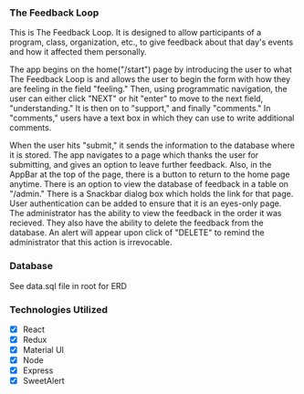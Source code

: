 ### The Feedback Loop

This is The Feedback Loop. It is designed to allow participants of a program, class, organization, etc., to give feedback about that day's events and how it affected them personally.

The app begins on the home("/start") page by introducing the user to what The Feedback Loop is and allows the user to begin the form with how they are feeling in the field "feeling." Then, using programmatic navigation, the user can either click "NEXT" or hit "enter" to move to the next field, "understanding." It is then on to "support," and finally "comments." In "comments," users have a text box in which they can use to write additional comments. 

When the user hits "submit," it sends the information to the database where it is stored. The app navigates to a page which thanks the user for submitting, and gives an option to leave further feedback. Also, in the AppBar at the top of the page, there is a button to return to the home page anytime. There is an option to view the database of feedback in a table on "/admin." There is a Snackbar dialog box which holds the link for that page. User authentication can be added to ensure that it is an eyes-only page. The administrator has the ability to view the feedback in the order it was recieved. They also have the ability to delete the feedback from the database. An alert will appear upon click of "DELETE" to remind the administrator that this action is irrevocable.

### Database
See data.sql file in root for ERD

### Technologies Utilized

- [x] React
- [x] Redux
- [x] Material UI
- [x] Node
- [x] Express
- [x] SweetAlert
